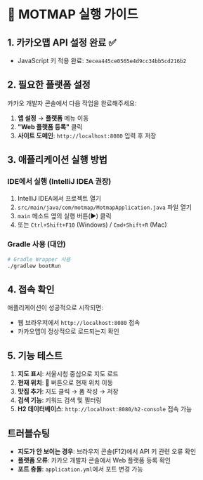 # 🚀 MOTMAP 실행 가이드

## 1. 카카오맵 API 설정 완료 ✅
- JavaScript 키 적용 완료: `3ecea445ce0565e4d9cc34bb5cd216b2`

## 2. 필요한 플랫폼 설정
카카오 개발자 콘솔에서 다음 작업을 완료해주세요:

1. **앱 설정** → **플랫폼** 메뉴 이동
2. **"Web 플랫폼 등록"** 클릭
3. **사이트 도메인**: `http://localhost:8080` 입력 후 저장

## 3. 애플리케이션 실행 방법

### IDE에서 실행 (IntelliJ IDEA 권장)
1. IntelliJ IDEA에서 프로젝트 열기
2. `src/main/java/com/motmap/MotmapApplication.java` 파일 열기
3. `main` 메소드 옆의 실행 버튼(▶️) 클릭
4. 또는 `Ctrl+Shift+F10` (Windows) / `Cmd+Shift+R` (Mac)

### Gradle 사용 (대안)
```bash
# Gradle Wrapper 사용
./gradlew bootRun
```

## 4. 접속 확인
애플리케이션이 성공적으로 시작되면:
- 웹 브라우저에서 `http://localhost:8080` 접속
- 카카오맵이 정상적으로 로드되는지 확인

## 5. 기능 테스트
1. **지도 표시**: 서울시청 중심으로 지도 로드
2. **현재 위치**: 📍 버튼으로 현재 위치 이동
3. **맛집 추가**: 지도 클릭 → 폼 작성 → 저장
4. **검색 기능**: 키워드 검색 및 필터링
5. **H2 데이터베이스**: `http://localhost:8080/h2-console` 접속 가능

## 트러블슈팅
- **지도가 안 보이는 경우**: 브라우저 콘솔(F12)에서 API 키 관련 오류 확인
- **플랫폼 오류**: 카카오 개발자 콘솔에서 Web 플랫폼 등록 확인
- **포트 충돌**: `application.yml`에서 포트 변경 가능
